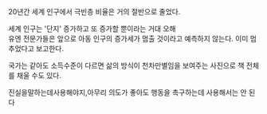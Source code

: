 20년간 세계 인구에서 극빈층 비율은 거의 절반으로 줄었다.

세계 인구는 '단지' 증가하고 또 증가할 뿐이라는 거대 오해  
유엔 전문가들은 앞으로 아동 인구의 증가세가 멈출 것이라고 예측하지 않는다. 이미 멈추었다고 보고한다.

국가는 같아도 소득수준이 다르면 삶의 방식이 천차만별임을 보여주는 사진으로 책 전체를 채울 수도 있다.

진실을말하는데사용해야지,아무리 의도가 좋아도 행동을 촉구하는데 사용해서는 안 된다

